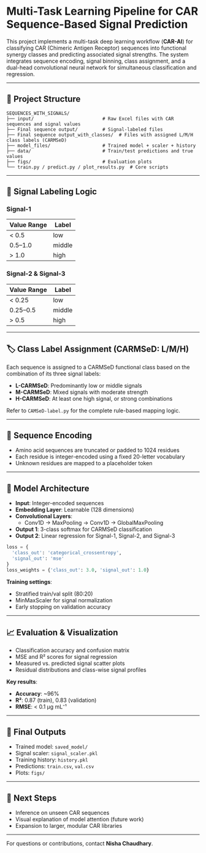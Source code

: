# Multi-Task Learning Pipeline for CAR Sequence-Based Signal Prediction

This project implements a multi-task deep learning workflow (**CAR-AI**) for classifying CAR (Chimeric Antigen Receptor) sequences into functional synergy classes and predicting associated signal strengths. The system integrates sequence encoding, signal binning, class assignment, and a dual-head convolutional neural network for simultaneous classification and regression.

---

## 📁 Project Structure

```
SEQUENCES_WITH_SIGNALS/
├── input/                         # Raw Excel files with CAR sequences and signal values
├── Final sequence output/         # Signal-labeled files
├── Final sequence output_with_classes/  # Files with assigned L/M/H class labels (CARMSeD)
├── model_files/                   # Trained model + scaler + history
├── data/                          # Train/test predictions and true values
├── figs/                          # Evaluation plots
└── train.py / predict.py / plot_results.py  # Core scripts
```

---

## 🧪 Signal Labeling Logic

### Signal-1

| Value Range | Label   |
|-------------|---------|
| < 0.5       | low     |
| 0.5–1.0     | middle  |
| > 1.0       | high    |

### Signal-2 & Signal-3

| Value Range | Label   |
|-------------|---------|
| < 0.25      | low     |
| 0.25–0.5    | middle  |
| > 0.5       | high    |

---

## 🏷️ Class Label Assignment (CARMSeD: L/M/H)

Each sequence is assigned to a CARMSeD functional class based on the combination of its three signal labels:

- **L-CARMSeD**: Predominantly low or middle signals  
- **M-CARMSeD**: Mixed signals with moderate strength  
- **H-CARMSeD**: At least one high signal, or strong combinations  

Refer to `CAMSeD-label.py` for the complete rule-based mapping logic.

---

## 🧬 Sequence Encoding

- Amino acid sequences are truncated or padded to 1024 residues  
- Each residue is integer-encoded using a fixed 20-letter vocabulary  
- Unknown residues are mapped to a placeholder token  

---

## 🤖 Model Architecture

- **Input**: Integer-encoded sequences  
- **Embedding Layer**: Learnable (128 dimensions)  
- **Convolutional Layers**:  
  - Conv1D → MaxPooling → Conv1D → GlobalMaxPooling  
- **Output 1**: 3-class softmax for CARMSeD classification  
- **Output 2**: Linear regression for Signal-1, Signal-2, and Signal-3

```python
loss = {
  'class_out': 'categorical_crossentropy',
  'signal_out': 'mse'
}
loss_weights = {'class_out': 3.0, 'signal_out': 1.0}
```

**Training settings**:  
- Stratified train/val split (80:20)  
- MinMaxScaler for signal normalization  
- Early stopping on validation accuracy  

---

## 📈 Evaluation & Visualization

- Classification accuracy and confusion matrix  
- MSE and R² scores for signal regression  
- Measured vs. predicted signal scatter plots  
- Residual distributions and class-wise signal profiles  

**Key results**:
- **Accuracy**: ~96%  
- **R²**: 0.87 (train), 0.83 (validation)  
- **RMSE**: < 0.1 µg mL⁻¹  

---

## 💾 Final Outputs

- Trained model: `saved_model/`  
- Signal scaler: `signal_scaler.pkl`  
- Training history: `history.pkl`  
- Predictions: `train.csv`, `val.csv`  
- Plots: `figs/`  

---

## 🔁 Next Steps

- Inference on unseen CAR sequences  
- Visual explanation of model attention (future work)  
- Expansion to larger, modular CAR libraries  

---

For questions or contributions, contact **Nisha Chaudhary**.
